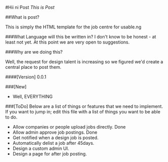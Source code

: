 #Hii ni Post
*This is Post*

##What is post?

This is simply the HTML template for the job centre for usable.ng


###What Language will this be written in?
I don't know to be honest - at least not yet. At this point we are very open to suggestions.

###Why are we doing this?

Well, the request for design talent is increasing so we figured we'd create a central place to post them.

####[Version]
0.0.1



###[New]
- Well, EVERYTHING


###[ToDo]
Below are a list of things or features that we need to implement. If you want to jump in; edit this file with a list of things you want to be able to do.

- Allow companies or people upload jobs directly. Done
- Allow admin approve job postings. Done
- Get notified when a design job is posted.
- Automatically delist a job after 45days.
- Design a custom admin UI.
- Design a page for after job posting.





